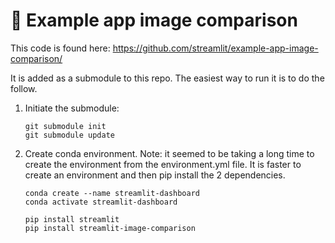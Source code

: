 # 🔭 Example app image comparison

This code is found here: https://github.com/streamlit/example-app-image-comparison/

It is added as a submodule to this repo.  The easiest way to run it is to do the follow.

1. Initiate the submodule:
    ```
    git submodule init
    git submodule update
    ```

2. Create conda environment.  Note: it seemed to be taking a long time to create the environment from the environment.yml file.  It is faster to create an environment and then pip install the 2 dependencies.
   
    ```
    conda create --name streamlit-dashboard
    conda activate streamlit-dashboard

    pip install streamlit
    pip install streamlit-image-comparison

    ```
